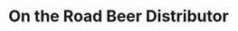 ---
title: "On the Road Beer Distributor"
url: /matamoras/on-the-road-beer-distributor/
shop: beverages
---